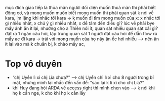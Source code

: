 
mục đích giao tiếp là thỏa mãn người đối diện
muốn thoả mãn thì phải biết động cơ, và mong muốn
muốn biết mong muốn thì phải quan sát
k nói về kara, im lặng khi nhắc tới kara -> k muốn đi
tìm mong muốn của x: x nhắc tới gì nhiều nhất, x chú ý gì nhiều nhất, x để tâm đến điều gì?
lúc về phải bye mấy ảnh
ăn ít lại, nhường cho a Thiên
nói ít, quan sát nhiều
quan sát cái gì?
đặt ra 1 ngàn câu hỏi, tập trung quan sát 1 người
đặt câu hỏi để dẫn flow
rủ mấy ac đi kara -> trái với mong muốn của họ
nãy ăn ốc hơi nhiều --> nên ăn ít lại
vào mà k chuẩn bị, k chào mấy ac,


# Top vô duyên
- “chị Uyển lì xì chị Lía chưa?” --> chị Uyển chỉ lì xì cho 8 người trong bí mật, nhưng mình lại nhắc đến vấn đề: "sao lại k lì xì cho chị Lía?"
- khi Huy đang hỏi ARDA về access right thì mình chen vào --> k nói khi họ k cần nge, k cho khi họ k cần lấy